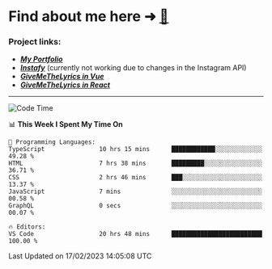 # Find about me here ➜ [🧑](https://pauabella.dev)

### Project links:
- ***[My Portfolio](https://pauabella.dev)***
- ***[Instafy](https://instafy.me)*** (currently not working due to changes in the Instagram API)
- ***[GiveMeTheLyrics in Vue](https://lyrics.pauabella.dev)***
- ***[GiveMeTheLyrics in React](https://pauabella.dev/GiveMeTheLyrics)***

---
<!--START_SECTION:waka-->
![Code Time](http://img.shields.io/badge/Code%20Time-1%2C901%20hrs%2057%20mins-blue)

📊 **This Week I Spent My Time On** 

```text
💬 Programming Languages: 
TypeScript               10 hrs 15 mins      ████████████░░░░░░░░░░░░░   49.28 % 
HTML                     7 hrs 38 mins       █████████░░░░░░░░░░░░░░░░   36.71 % 
CSS                      2 hrs 46 mins       ███░░░░░░░░░░░░░░░░░░░░░░   13.37 % 
JavaScript               7 mins              ░░░░░░░░░░░░░░░░░░░░░░░░░   00.58 % 
GraphQL                  0 secs              ░░░░░░░░░░░░░░░░░░░░░░░░░   00.07 % 

🔥 Editors: 
VS Code                  20 hrs 48 mins      █████████████████████████   100.00 % 

```


 Last Updated on 17/02/2023 14:05:08 UTC
<!--END_SECTION:waka-->
